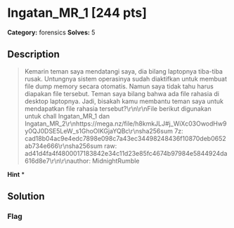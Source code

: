 # Ingatan_MR_1 [244 pts]

**Category:** forensics
**Solves:** 5

## Description
>Kemarin teman saya mendatangi saya, dia bilang laptopnya tiba-tiba rusak. Untungnya sistem operasinya sudah diaktifkan untuk membuat file dump memory secara otomatis. Namun saya tidak tahu harus diapakan file tersebut. Teman saya bilang bahwa ada file rahasia di desktop laptopnya. Jadi, bisakah kamu membantu teman saya untuk mendapatkan file rahasia tersebut?\r\n\r\nFile berikut digunakan untuk chall Ingatan_MR_1 dan Ingatan_MR_2\r\nhttps://mega.nz/file/h8kmkJLJ#j_WiXc03OwodHw9y0QJ0DSE5LeW_s1GhoOIKGjaYQBc\r\nsha256sum 7z: cad18b04ac9e4edc7898e098c7a43ec34498248436f10870deb0652ab734e666\r\nsha256sum raw: ad41d4fa4f4800017183842e34c11d23e85fc4674b97984e5844924da616d8e7\r\n\r\nauthor: MidnightRumble

**Hint**
* 

## Solution

### Flag

